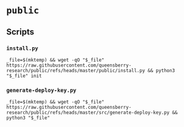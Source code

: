 # `public`

## Scripts

### `install.py`

```console
_file=$(mktemp) && wget -qO "$_file" https://raw.githubusercontent.com/queensberry-research/public/refs/heads/master/public/install.py && python3 "$_file" init
```

### `generate-deploy-key.py`

```console
_file=$(mktemp) && wget -qO "$_file" https://raw.githubusercontent.com/queensberry-research/public/refs/heads/master/src/generate-deploy-key.py && python3 "$_file"
```
